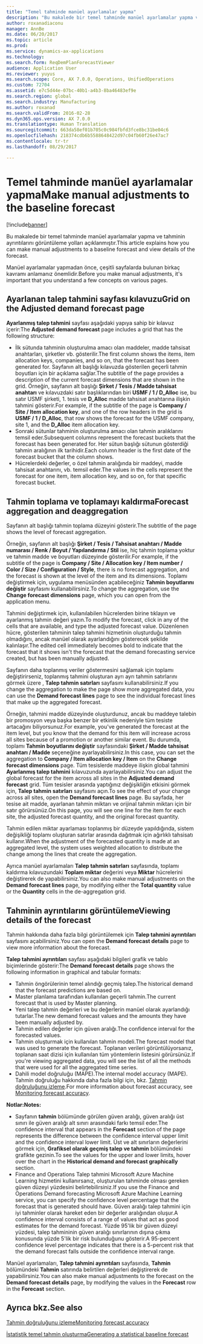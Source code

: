 ```yaml
---
title: "Temel tahminde manüel ayarlamalar yapma"
description: "Bu makalede bir temel tahminde manüel ayarlamalar yapma ve tahminin ayrıntılarını görüntüleme yolları açıklanmıştır."
author: roxanadiaconu
manager: AnnBe
ms.date: 06/20/2017
ms.topic: article
ms.prod: 
ms.service: dynamics-ax-applications
ms.technology: 
ms.search.form: ReqDemPlanForecastViewer
audience: Application User
ms.reviewer: yuyus
ms.search.scope: Core, AX 7.0.0, Operations, UnifiedOperations
ms.custom: 72704
ms.assetid: e7c5d44e-07bc-40b1-a4b3-8ba46483ef9e
ms.search.region: global
ms.search.industry: Manufacturing
ms.author: roxanad
ms.search.validFrom: 2016-02-28
ms.dyn365.ops.version: AX 7.0.0
ms.translationtype: Human Translation
ms.sourcegitcommit: 663da58ef01b705c0c984fbfd3fce8bc31be04c6
ms.openlocfilehash: 218374cdb6b5588648422d97c04fb60f26e47ac7
ms.contentlocale: tr-tr
ms.lasthandoff: 08/29/2017

---
```


# <a name="make-manual-adjustments-to-the-baseline-forecast"></a><span data-ttu-id="7c52f-103">Temel tahminde manüel ayarlamalar yapma</span><span class="sxs-lookup"><span data-stu-id="7c52f-103">Make manual adjustments to the baseline forecast</span></span>

[!include[banner](../includes/banner.md)]


<span data-ttu-id="7c52f-104">Bu makalede bir temel tahminde manüel ayarlamalar yapma ve tahminin ayrıntılarını görüntüleme yolları açıklanmıştır.</span><span class="sxs-lookup"><span data-stu-id="7c52f-104">This article explains how you can make manual adjustments to a baseline forecast and view details of the forecast.</span></span> 

<span data-ttu-id="7c52f-105">Manüel ayarlamalar yapmadan önce, çeşitli sayfalarda bulunan birkaç kavramı anlamanız önemlidir.</span><span class="sxs-lookup"><span data-stu-id="7c52f-105">Before you make manual adjustments, it's important that you understand a few concepts on various pages.</span></span>

## <a name="grid-on-the-adjusted-demand-forecast-page"></a><span data-ttu-id="7c52f-106">Ayarlanan talep tahmini sayfası kılavuzu</span><span class="sxs-lookup"><span data-stu-id="7c52f-106">Grid on the Adjusted demand forecast page</span></span>
<span data-ttu-id="7c52f-107">**Ayarlanmış talep tahmini** sayfası aşağıdaki yapıya sahip bir kılavuz içerir:</span><span class="sxs-lookup"><span data-stu-id="7c52f-107">The **Adjusted demand forecast** page includes a grid that has the following structure:</span></span>

-   <span data-ttu-id="7c52f-108">İlk sütunda tahminin oluşturulma amacı olan maddeler, madde tahsisat anahtarları, şirketler vb. gösterilir.</span><span class="sxs-lookup"><span data-stu-id="7c52f-108">The first column shows the items, item allocation keys, companies, and so on, that the forecast has been generated for.</span></span> <span data-ttu-id="7c52f-109">Sayfanın alt başlığı kılavuzda gösterilen geçerli tahmin boyutları için bir açıklama sağlar.</span><span class="sxs-lookup"><span data-stu-id="7c52f-109">The subtitle of the page provides a description of the current forecast dimensions that are shown in the grid.</span></span> <span data-ttu-id="7c52f-110">Örneğin, sayfanın alt başlığı **Şirket / Tesis / Madde tahsisat anahtarı** ve kılavuzdaki satır başlıklarından biri **USMF / 1 / D\_Alloc** ise, bu satır USMF şirketi, 1. tesis ve **D\_Alloc** madde tahsisat anahtarına ilişkin tahmini gösterir.</span><span class="sxs-lookup"><span data-stu-id="7c52f-110">For example, if the subtitle of the page is **Company / Site / Item allocation key**, and one of the row headers in the grid is **USMF / 1 / D\_Alloc**, that row shows the forecast for the USMF company, site 1, and the **D\_Alloc** item allocation key.</span></span>
-   <span data-ttu-id="7c52f-111">Sonraki sütunlar tahminin oluşturulma amacı olan tahmin aralıklarını temsil eder.</span><span class="sxs-lookup"><span data-stu-id="7c52f-111">Subsequent columns represent the forecast buckets that the forecast has been generated for.</span></span> <span data-ttu-id="7c52f-112">Her sütun başlığı sütunun gösterdiği tahmin aralığının ilk tarihidir.</span><span class="sxs-lookup"><span data-stu-id="7c52f-112">Each column header is the first date of the forecast bucket that the column shows.</span></span>
-   <span data-ttu-id="7c52f-113">Hücrelerdeki değerler, o özel tahmin aralığında bir maddeyi, madde tahsisat anahtarını, vb. temsil eder.</span><span class="sxs-lookup"><span data-stu-id="7c52f-113">The values in the cells represent the forecast for one item, item allocation key, and so on, for that specific forecast bucket.</span></span>

## <a name="forecast-aggregation-and-deaggregation"></a><span data-ttu-id="7c52f-114">Tahmin toplama ve toplamayı kaldırma</span><span class="sxs-lookup"><span data-stu-id="7c52f-114">Forecast aggregation and deaggregation</span></span>
<span data-ttu-id="7c52f-115">Sayfanın alt başlığı tahmin toplama düzeyini gösterir.</span><span class="sxs-lookup"><span data-stu-id="7c52f-115">The subtitle of the page shows the level of forecast aggregation.</span></span> 

<span data-ttu-id="7c52f-116">Örneğin, sayfanın alt başlığı **Şirket / Tesis / Tahsisat anahtarı / Madde numarası / Renk / Boyut / Yapılandırma / Stil** ise, hiç tahmin toplama yoktur ve tahmin madde ve boyutları düzeyinde gösterilir.</span><span class="sxs-lookup"><span data-stu-id="7c52f-116">For example, if the subtitle of the page is **Company / Site / Allocation key / Item number / Color / Size / Configuration / Style**, there is no forecast aggregation, and the forecast is shown at the level of the item and its dimensions.</span></span> <span data-ttu-id="7c52f-117">Toplamı değiştirmek için, uygulama menüsünden açabileceğiniz **Tahmin boyutlarını değiştir** sayfasını kullanabilirsiniz.</span><span class="sxs-lookup"><span data-stu-id="7c52f-117">To change the aggregation, use the **Change forecast dimensions** page, which you can open from the application menu.</span></span> 

<span data-ttu-id="7c52f-118">Tahmini değiştirmek için, kullanılabilen hücrelerden birine tıklayın ve ayarlanmış tahmin değeri yazın.</span><span class="sxs-lookup"><span data-stu-id="7c52f-118">To modify the forecast, click in any of the cells that are available, and type the adjusted forecast value.</span></span> <span data-ttu-id="7c52f-119">Düzenlenen hücre, gösterilen tahminin talep tahmini hizmetinin oluşturduğu tahmin olmadığını, ancak manüel olarak ayarlandığını gösterecek şekilde kalınlaşır.</span><span class="sxs-lookup"><span data-stu-id="7c52f-119">The edited cell immediately becomes bold to indicate that the forecast that it shows isn't the forecast that the demand forecasting service created, but has been manually adjusted.</span></span> 

<span data-ttu-id="7c52f-120">Sayfanın daha toplanmış veriler göstermesini sağlamak için toplamı değiştirirseniz, toplanmış tahmini oluşturan ayrı ayrı tahmin satırlarını görmek üzere , **Talep tahmin satırları** sayfasını kullanabilirsiniz.</span><span class="sxs-lookup"><span data-stu-id="7c52f-120">If you change the aggregation to make the page show more aggregated data, you can use the **Demand forecast lines** page to see the individual forecast lines that make up the aggregated forecast.</span></span> 

<span data-ttu-id="7c52f-121">Örneğin, tahmini madde düzeyinde oluşturdunuz, ancak bu maddeye talebin bir promosyon veya başka benzer bir etkinlik nedeniyle tüm tesiste artacağını biliyorsunuz.</span><span class="sxs-lookup"><span data-stu-id="7c52f-121">For example, you've generated the forecast at the item level, but you know that the demand for this item will increase across all sites because of a promotion or another similar event.</span></span> <span data-ttu-id="7c52f-122">Bu durumda, toplamı **Tahmin boyutlarını değiştir** sayfasındaki **Şirket / Madde tahsisat anahtarı / Madde** seçeneğine ayarlayabilirsiniz.</span><span class="sxs-lookup"><span data-stu-id="7c52f-122">In this case, you can set the aggregation to **Company / Item allocation key / Item** on the **Change forecast dimensions** page.</span></span> <span data-ttu-id="7c52f-123">Tüm tesislerde maddeye ilişkin global tahmini **Ayarlanmış talep tahmini** kılavuzunda ayarlayabilirsiniz.</span><span class="sxs-lookup"><span data-stu-id="7c52f-123">You can adjust the global forecast for the item across all sites in the **Adjusted demand forecast** grid.</span></span> <span data-ttu-id="7c52f-124">Tüm tesisler arasında yaptığınız değişikliğin etkisini görmek için, **Talep tahmin satırları** sayfasını açın.</span><span class="sxs-lookup"><span data-stu-id="7c52f-124">To see the effect of your change across all sites, open the **Demand forecast lines** page.</span></span> <span data-ttu-id="7c52f-125">Bu sayfada, her tesise ait madde, ayarlanan tahmin miktarı ve orijinal tahmin miktarı için bir satır görürsünüz.</span><span class="sxs-lookup"><span data-stu-id="7c52f-125">On this page, you will see one line for the item for each site, the adjusted forecast quantity, and the original forecast quantity.</span></span> 

<span data-ttu-id="7c52f-126">Tahmin edilen miktar ayarlaması toplanmış bir düzeyde yapıldığında, sistem değişikliği toplamı oluşturan satırlar arasında dağıtmak için ağırlıklı tahsisatı kullanır.</span><span class="sxs-lookup"><span data-stu-id="7c52f-126">When the adjustment of the forecasted quantity is made at an aggregated level, the system uses weighted allocation to distribute the change among the lines that create the aggregation.</span></span> 

<span data-ttu-id="7c52f-127">Ayrıca manüel ayarlamaları **Talep tahmin satırları** sayfasında, toplamı kaldırma kılavuzundaki **Toplam miktar** değerini veya **Miktar** hücrelerini değiştirerek de yapabilirsiniz.</span><span class="sxs-lookup"><span data-stu-id="7c52f-127">You can also make manual adjustments on the **Demand forecast lines** page, by modifying either the **Total quantity** value or the **Quantity** cells in the de-aggregation grid.</span></span>

## <a name="viewing-details-of-the-forecast"></a><span data-ttu-id="7c52f-128">Tahminin ayrıntılarını görüntüleme</span><span class="sxs-lookup"><span data-stu-id="7c52f-128">Viewing details of the forecast</span></span>
<span data-ttu-id="7c52f-129">Tahmin hakkında daha fazla bilgi görüntülemek için **Talep tahmini ayrıntıları** sayfasını açabilirsiniz.</span><span class="sxs-lookup"><span data-stu-id="7c52f-129">You can open the **Demand forecast details** page to view more information about the forecast.</span></span> 

<span data-ttu-id="7c52f-130">**Talep tahmini ayrıntıları** sayfası aşağıdaki bilgileri grafik ve tablo biçimlerinde gösterir:</span><span class="sxs-lookup"><span data-stu-id="7c52f-130">The **Demand forecast details** page shows the following information in graphical and tabular formats:</span></span>

-   <span data-ttu-id="7c52f-131">Tahmin öngörülerinin temel alındığı geçmiş talep.</span><span class="sxs-lookup"><span data-stu-id="7c52f-131">The historical demand that the forecast predictions are based on.</span></span>
-   <span data-ttu-id="7c52f-132">Master planlama tarafından kullanılan geçerli tahmin.</span><span class="sxs-lookup"><span data-stu-id="7c52f-132">The current forecast that is used by Master planning.</span></span>
-   <span data-ttu-id="7c52f-133">Yeni talep tahmin değerleri ve bu değerlerin manüel olarak ayarlandığı tutarlar.</span><span class="sxs-lookup"><span data-stu-id="7c52f-133">The new demand forecast values and the amounts they have been manually adjusted by.</span></span>
-   <span data-ttu-id="7c52f-134">Tahmin edilen değerler için güven aralığı.</span><span class="sxs-lookup"><span data-stu-id="7c52f-134">The confidence interval for the forecasted values.</span></span>
-   <span data-ttu-id="7c52f-135">Tahmin oluşturmak için kullanılan tahmin modeli.</span><span class="sxs-lookup"><span data-stu-id="7c52f-135">The forecast model that was used to generate the forecast.</span></span> <span data-ttu-id="7c52f-136">Toplanan verileri görüntülüyorsanız, toplanan saat dizisi için kullanılan tüm yöntemlerin listesini görürsünüz.</span><span class="sxs-lookup"><span data-stu-id="7c52f-136">If you're viewing aggregated data, you will see the list of all the methods that were used for all the aggregated time series.</span></span>
-   <span data-ttu-id="7c52f-137">Dahili model doğruluğu (MAPE).</span><span class="sxs-lookup"><span data-stu-id="7c52f-137">The internal model accuracy (MAPE).</span></span> <span data-ttu-id="7c52f-138">Tahmin doğruluğu hakkında daha fazla bilgi için, bkz. [Tahmin doğruluğunu izleme](monitor-forecast-accuracy.md).</span><span class="sxs-lookup"><span data-stu-id="7c52f-138">For more information about forecast accuracy, see [Monitoring forecast accuracy](monitor-forecast-accuracy.md).</span></span>

<span data-ttu-id="7c52f-139">**Notlar:**</span><span class="sxs-lookup"><span data-stu-id="7c52f-139">**Notes:**</span></span>

-   <span data-ttu-id="7c52f-140">Sayfanın **tahmin** bölümünde görülen güven aralığı, güven aralığı üst sınırı ile güven aralığı alt sınırı arasındaki farkı temsil eder.</span><span class="sxs-lookup"><span data-stu-id="7c52f-140">The confidence interval that appears in the **Forecast** section of the page represents the difference between the confidence interval upper limit and the confidence interval lower limit.</span></span> <span data-ttu-id="7c52f-141">Üst ve alt sınırların değerlerini görmek için, **Grafiksel olarak geçmiş talep ve tahmin** bölümündeki grafikte gezinin.</span><span class="sxs-lookup"><span data-stu-id="7c52f-141">To see the values for the upper and lower limits, hover over the chart in the **Historical demand and forecast graphically** section.</span></span>
-   <span data-ttu-id="7c52f-142">Finance and Operations Talep tahmini Microsoft Azure Machine Learning hizmetini kullanırsanız, oluşturulan tahminde olması gereken güven düzeyi yüzdesini belirtebilirsiniz.</span><span class="sxs-lookup"><span data-stu-id="7c52f-142">If you use the Finance and Operations Demand forecasting Microsoft Azure Machine Learning service, you can specify the confidence level percentage that the forecast that is generated should have.</span></span> <span data-ttu-id="7c52f-143">Güven aralığı talep tahmini için iyi tahminler olarak hareket eden bir değerler aralığından oluşur.</span><span class="sxs-lookup"><span data-stu-id="7c52f-143">A confidence interval consists of a range of values that act as good estimates for the demand forecast.</span></span> <span data-ttu-id="7c52f-144">Yüzde 95'lik bir güven düzeyi yüzdesi, talep tahmininin güven aralığı sınırlarının dışına çıkma konusunda yüzde 5'lik bir risk bulunduğunu gösterir.</span><span class="sxs-lookup"><span data-stu-id="7c52f-144">A 95-percent confidence level percentage indicates that there is a 5-percent risk that the demand forecast falls outside the confidence interval range.</span></span>

<span data-ttu-id="7c52f-145">Manüel ayarlamaları, **Talep tahmini ayrıntıları** sayfasında, **Tahmin** bölümündeki **Tahmin** satırında belirtilen değerleri değiştirerek de yapabilirsiniz.</span><span class="sxs-lookup"><span data-stu-id="7c52f-145">You can also make manual adjustments to the forecast on the **Demand forecast details** page, by modifying the values in the **Forecast** row in the **Forecast** section.</span></span>

<a name="see-also"></a><span data-ttu-id="7c52f-146">Ayrıca bkz.</span><span class="sxs-lookup"><span data-stu-id="7c52f-146">See also</span></span>
--------

[<span data-ttu-id="7c52f-147">Tahmin doğruluğunu izleme</span><span class="sxs-lookup"><span data-stu-id="7c52f-147">Monitoring forecast accuracy</span></span>](monitor-forecast-accuracy.md)

[<span data-ttu-id="7c52f-148">İstatistik temel tahmin oluşturma</span><span class="sxs-lookup"><span data-stu-id="7c52f-148">Generating a statistical baseline forecast</span></span>](generate-statistical-baseline-forecast.md)




